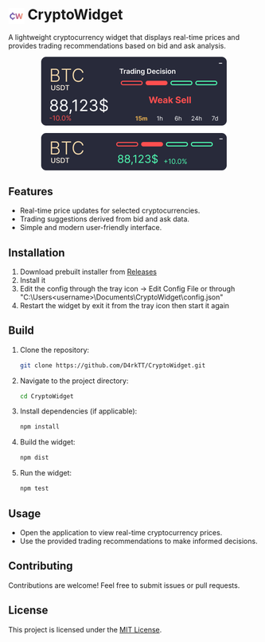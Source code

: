# <img width="32px" height="32px" src="cw.png" align="center"> CryptoWidget

A lightweight cryptocurrency widget that displays real-time prices and provides trading recommendations based on bid and ask analysis.

<p align="center"><img align="center" src="screenshot.png"></p>

## Features
- Real-time price updates for selected cryptocurrencies.
- Trading suggestions derived from bid and ask data.
- Simple and modern user-friendly interface.

## Installation
1. Download prebuilt installer from [Releases](https://github.com/D4rkTT/CryptoWidget/releases)
2. Install it
3. Edit the config through the tray icon -> Edit Config File or through "C:\Users\<username>\Documents\CryptoWidget\config.json"
4. Restart the widget by exit it from the tray icon then start it again

## Build
1. Clone the repository:
   ```sh
   git clone https://github.com/D4rkTT/CryptoWidget.git
   ```
2. Navigate to the project directory:
   ```sh
   cd CryptoWidget
   ```
3. Install dependencies (if applicable):
   ```sh
   npm install
   ```
4. Build the widget:
   ```sh
   npm dist
   ```
5. Run the widget:
   ```sh
   npm test
   ```

## Usage
- Open the application to view real-time cryptocurrency prices.
- Use the provided trading recommendations to make informed decisions.

## Contributing
Contributions are welcome! Feel free to submit issues or pull requests.

## License
This project is licensed under the [MIT License](LICENSE).

